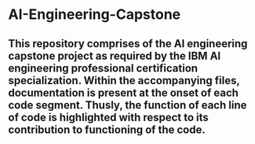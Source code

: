 # AI-Engineering-Capstone

## This repository comprises of the AI engineering capstone project as required by the IBM AI engineering professional certification specialization. Within the accompanying files, documentation is present at the onset of each code segment. Thusly, the function of each line of code is highlighted with respect to its contribution to functioning of the code.
